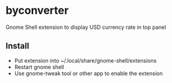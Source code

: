 # byconverter
Gnome Shell extension to display USD currency rate in top panel

## Install
* Put extension into ~/.local/share/gnome-shell/extensions
* Restart gnome shell
* Use gnome-tweak tool or other app to enable the extension
